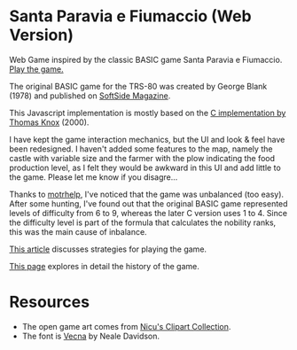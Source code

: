 # Santa Paravia e Fiumaccio (Web Version)
Web Game inspired by the classic BASIC game Santa Paravia e Fiumaccio. [Play the game.](https://taciano-perez.github.io/santa-paravia-web/)

The original BASIC game for the TRS-80 was created by George Blank (1978) and published on [SoftSide Magazine](https://archive.org/details/softside-magazine-03/page/n7/mode/2up?view=theater).

This Javascript implementation is mostly based on the [C implementation by Thomas Knox](https://github.com/darkf/paravia/blob/master/paravia.c) (2000).

I have kept the game interaction mechanics, but the UI and look & feel have been redesigned. I haven't added some features to the map, namely the castle with variable size and the farmer with the plow indicating the food production level, as I felt they would be awkward in this UI and add little to the game. Please let me know if you disagre...

Thanks to [motrhelp](https://github.com/motrhelp), I've noticed that the game was unbalanced (too easy). After some hunting, I've found out that the original BASIC game represented levels of difficulty from 6 to 9, whereas the later C version uses 1 to 4. Since the difficulty level is part of the formula that calculates the nobility ranks, this was the main cause of inbalance.

[This article](https://datadrivengamer.blogspot.com/2021/05/game-255-santa-paravia-and-fiumaccio.html) discusses strategies for playing the game.

[This page](https://gamesnostalgia.com/story/166/the-fascinating-story-of-santa-paravia-and-fiumaccio) explores in detail the history of the game.

# Resources
- The open game art comes from [Nicu's Clipart Collection](http://clipart.nicubunu.ro/?gallery=rpg_map).
- The font is [Vecna](https://www.pixelsagas.com/?download=vecna) by Neale Davidson.